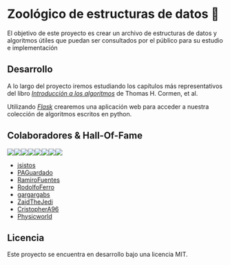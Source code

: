 # Zoológico de estructuras de datos 🚀
El objetivo de este proyecto es crear un archivo  de estructuras de datos y algoritmos útiles que puedan ser consultados por el público para su estudio e implementación

## Desarrollo
A lo largo del proyecto iremos estudiando los capítulos más representativos del libro [_Introducción a los algoritmos_](https://es.wikipedia.org/wiki/Introducción_a_los_algoritmos) de Thomas H. Cormen, et al.

Utilizando [_Flask_](https://palletsprojects.com/p/flask/) crearemos una aplicación web para acceder a nuestra colección de algoritmos escritos en python.

## Colaboradores & Hall-Of-Fame
[![](https://sourcerer.io/fame/RamiroFuentes/futurelabmx/dszoo/images/0)](https://sourcerer.io/fame/RamiroFuentes/futurelabmx/dszoo/links/0)[![](https://sourcerer.io/fame/RamiroFuentes/futurelabmx/dszoo/images/1)](https://sourcerer.io/fame/RamiroFuentes/futurelabmx/dszoo/links/1)[![](https://sourcerer.io/fame/RamiroFuentes/futurelabmx/dszoo/images/2)](https://sourcerer.io/fame/RamiroFuentes/futurelabmx/dszoo/links/2)[![](https://sourcerer.io/fame/RamiroFuentes/futurelabmx/dszoo/images/3)](https://sourcerer.io/fame/RamiroFuentes/futurelabmx/dszoo/links/3)[![](https://sourcerer.io/fame/RamiroFuentes/futurelabmx/dszoo/images/4)](https://sourcerer.io/fame/RamiroFuentes/futurelabmx/dszoo/links/4)[![](https://sourcerer.io/fame/RamiroFuentes/futurelabmx/dszoo/images/5)](https://sourcerer.io/fame/RamiroFuentes/futurelabmx/dszoo/links/5)[![](https://sourcerer.io/fame/RamiroFuentes/futurelabmx/dszoo/images/6)](https://sourcerer.io/fame/RamiroFuentes/futurelabmx/dszoo/links/6)[![](https://sourcerer.io/fame/RamiroFuentes/futurelabmx/dszoo/images/7)](https://sourcerer.io/fame/RamiroFuentes/futurelabmx/dszoo/links/7)

- [jsistos](https://github.com/jsistos)
- [PAGuardado](https://github.com/PAGuardado)
- [RamiroFuentes](https://github.com/RamiroFuentes)
- [RodolfoFerro](https://github.com/RodolfoFerro)
- [gargargabs](https://github.com/gargargabs)
- [ZaidTheJedi](https://github.com/ZaidTheJedi)
- [CristopherA96](https://github.com/CristopherA96)
- [Physicworld](https://github.com/Physicworld)

## Licencia

Este proyecto se encuentra en desarrollo bajo una licencia MIT.